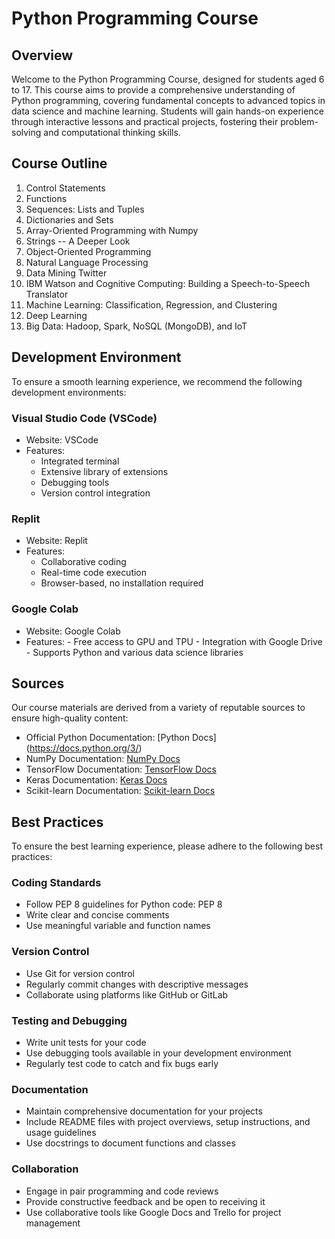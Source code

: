 # Python Programming Course

## Overview

Welcome to the Python Programming Course, designed for students aged 6 to 17. This course aims to provide a comprehensive understanding of Python programming, covering fundamental concepts to advanced topics in data science and machine learning. Students will gain hands-on experience through interactive lessons and practical projects, fostering their problem-solving and computational thinking skills.

## Course Outline

1. Control Statements
2. Functions
3. Sequences: Lists and Tuples
4. Dictionaries and Sets
5. Array-Oriented Programming with Numpy
6. Strings -- A Deeper Look
7. Object-Oriented Programming
8. Natural Language Processing
9. Data Mining Twitter
10. IBM Watson and Cognitive Computing: Building a Speech-to-Speech Translator
11. Machine Learning: Classification, Regression, and Clustering
12. Deep Learning
13. Big Data: Hadoop, Spark, NoSQL (MongoDB), and IoT

## Development Environment

To ensure a smooth learning experience, we recommend the following development environments:

### Visual Studio Code (VSCode)

- Website: VSCode
- Features:
  - Integrated terminal
  - Extensive library of extensions
  - Debugging tools
  - Version control integration

### Replit

- Website: Replit
- Features:
  - Collaborative coding
  - Real-time code execution
  - Browser-based, no installation required

### Google Colab

- Website: Google Colab
- Features: - Free access to GPU and TPU - Integration with Google Drive - Supports Python and various data science libraries

## Sources

Our course materials are derived from a variety of reputable sources to ensure high-quality content:

- Official Python Documentation: [Python Docs] (https://docs.python.org/3/)
- NumPy Documentation: [NumPy Docs](https://numpy.org/doc/)
- TensorFlow Documentation: [TensorFlow Docs](https://www.tensorflow.org/api_docs)
- Keras Documentation: [Keras Docs](https://keras.io/guides/)
- Scikit-learn Documentation: [Scikit-learn Docs](https://scikit-learn.org/stable/tutorial/index.html)

## Best Practices

To ensure the best learning experience, please adhere to the following best practices:

### Coding Standards

- Follow PEP 8 guidelines for Python code: PEP 8
- Write clear and concise comments
- Use meaningful variable and function names

### Version Control

- Use Git for version control
- Regularly commit changes with descriptive messages
- Collaborate using platforms like GitHub or GitLab

### Testing and Debugging

- Write unit tests for your code
- Use debugging tools available in your development environment
- Regularly test code to catch and fix bugs early

### Documentation

- Maintain comprehensive documentation for your projects
- Include README files with project overviews, setup instructions, and usage guidelines
- Use docstrings to document functions and classes

### Collaboration

- Engage in pair programming and code reviews
- Provide constructive feedback and be open to receiving it
- Use collaborative tools like Google Docs and Trello for project management
